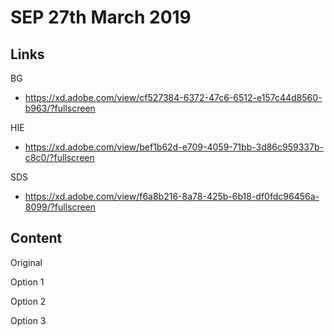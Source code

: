 # SEP 27th March 2019

## Links
BG
- https://xd.adobe.com/view/cf527384-6372-47c6-6512-e157c44d8560-b963/?fullscreen

HIE
- https://xd.adobe.com/view/bef1b62d-e709-4059-71bb-3d86c959337b-c8c0/?fullscreen

SDS
- https://xd.adobe.com/view/f6a8b216-8a78-425b-6b18-df0fdc96456a-8099/?fullscreen

## Content
Original 

Option 1


Option 2


Option 3







